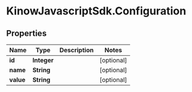 # KinowJavascriptSdk.Configuration

## Properties
Name | Type | Description | Notes
------------ | ------------- | ------------- | -------------
**id** | **Integer** |  | [optional] 
**name** | **String** |  | [optional] 
**value** | **String** |  | [optional] 


